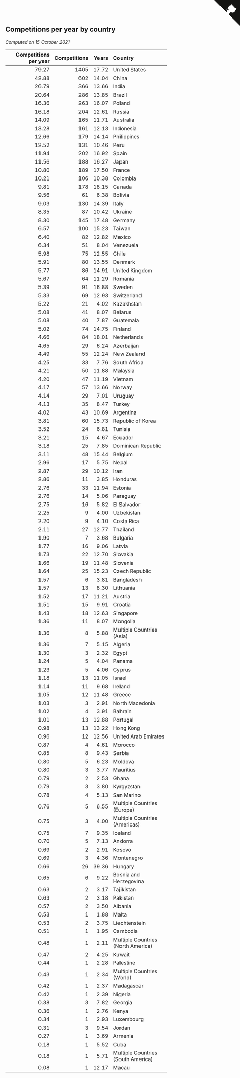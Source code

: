 ## Competitions per year by country

*Computed on 15 October 2021*

| Competitions per year | Competitions | Years | Country |
| ---: | ---: | ---: | :--- |
| 79.27 | 1405 | 17.72 | United States |
| 42.88 | 602 | 14.04 | China |
| 26.79 | 366 | 13.66 | India |
| 20.64 | 286 | 13.85 | Brazil |
| 16.36 | 263 | 16.07 | Poland |
| 16.18 | 204 | 12.61 | Russia |
| 14.09 | 165 | 11.71 | Australia |
| 13.28 | 161 | 12.13 | Indonesia |
| 12.66 | 179 | 14.14 | Philippines |
| 12.52 | 131 | 10.46 | Peru |
| 11.94 | 202 | 16.92 | Spain |
| 11.56 | 188 | 16.27 | Japan |
| 10.80 | 189 | 17.50 | France |
| 10.21 | 106 | 10.38 | Colombia |
| 9.81 | 178 | 18.15 | Canada |
| 9.56 | 61 | 6.38 | Bolivia |
| 9.03 | 130 | 14.39 | Italy |
| 8.35 | 87 | 10.42 | Ukraine |
| 8.30 | 145 | 17.48 | Germany |
| 6.57 | 100 | 15.23 | Taiwan |
| 6.40 | 82 | 12.82 | Mexico |
| 6.34 | 51 | 8.04 | Venezuela |
| 5.98 | 75 | 12.55 | Chile |
| 5.91 | 80 | 13.55 | Denmark |
| 5.77 | 86 | 14.91 | United Kingdom |
| 5.67 | 64 | 11.29 | Romania |
| 5.39 | 91 | 16.88 | Sweden |
| 5.33 | 69 | 12.93 | Switzerland |
| 5.22 | 21 | 4.02 | Kazakhstan |
| 5.08 | 41 | 8.07 | Belarus |
| 5.08 | 40 | 7.87 | Guatemala |
| 5.02 | 74 | 14.75 | Finland |
| 4.66 | 84 | 18.01 | Netherlands |
| 4.65 | 29 | 6.24 | Azerbaijan |
| 4.49 | 55 | 12.24 | New Zealand |
| 4.25 | 33 | 7.76 | South Africa |
| 4.21 | 50 | 11.88 | Malaysia |
| 4.20 | 47 | 11.19 | Vietnam |
| 4.17 | 57 | 13.66 | Norway |
| 4.14 | 29 | 7.01 | Uruguay |
| 4.13 | 35 | 8.47 | Turkey |
| 4.02 | 43 | 10.69 | Argentina |
| 3.81 | 60 | 15.73 | Republic of Korea |
| 3.52 | 24 | 6.81 | Tunisia |
| 3.21 | 15 | 4.67 | Ecuador |
| 3.18 | 25 | 7.85 | Dominican Republic |
| 3.11 | 48 | 15.44 | Belgium |
| 2.96 | 17 | 5.75 | Nepal |
| 2.87 | 29 | 10.12 | Iran |
| 2.86 | 11 | 3.85 | Honduras |
| 2.76 | 33 | 11.94 | Estonia |
| 2.76 | 14 | 5.06 | Paraguay |
| 2.75 | 16 | 5.82 | El Salvador |
| 2.25 | 9 | 4.00 | Uzbekistan |
| 2.20 | 9 | 4.10 | Costa Rica |
| 2.11 | 27 | 12.77 | Thailand |
| 1.90 | 7 | 3.68 | Bulgaria |
| 1.77 | 16 | 9.06 | Latvia |
| 1.73 | 22 | 12.70 | Slovakia |
| 1.66 | 19 | 11.48 | Slovenia |
| 1.64 | 25 | 15.23 | Czech Republic |
| 1.57 | 6 | 3.81 | Bangladesh |
| 1.57 | 13 | 8.30 | Lithuania |
| 1.52 | 17 | 11.21 | Austria |
| 1.51 | 15 | 9.91 | Croatia |
| 1.43 | 18 | 12.63 | Singapore |
| 1.36 | 11 | 8.07 | Mongolia |
| 1.36 | 8 | 5.88 | Multiple Countries (Asia) |
| 1.36 | 7 | 5.15 | Algeria |
| 1.30 | 3 | 2.32 | Egypt |
| 1.24 | 5 | 4.04 | Panama |
| 1.23 | 5 | 4.06 | Cyprus |
| 1.18 | 13 | 11.05 | Israel |
| 1.14 | 11 | 9.68 | Ireland |
| 1.05 | 12 | 11.48 | Greece |
| 1.03 | 3 | 2.91 | North Macedonia |
| 1.02 | 4 | 3.91 | Bahrain |
| 1.01 | 13 | 12.88 | Portugal |
| 0.98 | 13 | 13.22 | Hong Kong |
| 0.96 | 12 | 12.56 | United Arab Emirates |
| 0.87 | 4 | 4.61 | Morocco |
| 0.85 | 8 | 9.43 | Serbia |
| 0.80 | 5 | 6.23 | Moldova |
| 0.80 | 3 | 3.77 | Mauritius |
| 0.79 | 2 | 2.53 | Ghana |
| 0.79 | 3 | 3.80 | Kyrgyzstan |
| 0.78 | 4 | 5.13 | San Marino |
| 0.76 | 5 | 6.55 | Multiple Countries (Europe) |
| 0.75 | 3 | 4.00 | Multiple Countries (Americas) |
| 0.75 | 7 | 9.35 | Iceland |
| 0.70 | 5 | 7.13 | Andorra |
| 0.69 | 2 | 2.91 | Kosovo |
| 0.69 | 3 | 4.36 | Montenegro |
| 0.66 | 26 | 39.36 | Hungary |
| 0.65 | 6 | 9.22 | Bosnia and Herzegovina |
| 0.63 | 2 | 3.17 | Tajikistan |
| 0.63 | 2 | 3.18 | Pakistan |
| 0.57 | 2 | 3.50 | Albania |
| 0.53 | 1 | 1.88 | Malta |
| 0.53 | 2 | 3.75 | Liechtenstein |
| 0.51 | 1 | 1.95 | Cambodia |
| 0.48 | 1 | 2.11 | Multiple Countries (North America) |
| 0.47 | 2 | 4.25 | Kuwait |
| 0.44 | 1 | 2.28 | Palestine |
| 0.43 | 1 | 2.34 | Multiple Countries (World) |
| 0.42 | 1 | 2.37 | Madagascar |
| 0.42 | 1 | 2.39 | Nigeria |
| 0.38 | 3 | 7.82 | Georgia |
| 0.36 | 1 | 2.76 | Kenya |
| 0.34 | 1 | 2.93 | Luxembourg |
| 0.31 | 3 | 9.54 | Jordan |
| 0.27 | 1 | 3.69 | Armenia |
| 0.18 | 1 | 5.52 | Cuba |
| 0.18 | 1 | 5.71 | Multiple Countries (South America) |
| 0.08 | 1 | 12.17 | Macau |


<a href="https://github.com/jonatanklosko/wca_statistics" class="github-corner" aria-label="View source on Github"><svg width="80" height="80" viewBox="0 0 250 250" style="fill:#151513; color:#fff; position: absolute; top: 0; border: 0; right: 0;" aria-hidden="true"><path d="M0,0 L115,115 L130,115 L142,142 L250,250 L250,0 Z"></path><path d="M128.3,109.0 C113.8,99.7 119.0,89.6 119.0,89.6 C122.0,82.7 120.5,78.6 120.5,78.6 C119.2,72.0 123.4,76.3 123.4,76.3 C127.3,80.9 125.5,87.3 125.5,87.3 C122.9,97.6 130.6,101.9 134.4,103.2" fill="currentColor" style="transform-origin: 130px 106px;" class="octo-arm"></path><path d="M115.0,115.0 C114.9,115.1 118.7,116.5 119.8,115.4 L133.7,101.6 C136.9,99.2 139.9,98.4 142.2,98.6 C133.8,88.0 127.5,74.4 143.8,58.0 C148.5,53.4 154.0,51.2 159.7,51.0 C160.3,49.4 163.2,43.6 171.4,40.1 C171.4,40.1 176.1,42.5 178.8,56.2 C183.1,58.6 187.2,61.8 190.9,65.4 C194.5,69.0 197.7,73.2 200.1,77.6 C213.8,80.2 216.3,84.9 216.3,84.9 C212.7,93.1 206.9,96.0 205.4,96.6 C205.1,102.4 203.0,107.8 198.3,112.5 C181.9,128.9 168.3,122.5 157.7,114.1 C157.9,116.9 156.7,120.9 152.7,124.9 L141.0,136.5 C139.8,137.7 141.6,141.9 141.8,141.8 Z" fill="currentColor" class="octo-body"></path></svg></a><style>.github-corner:hover .octo-arm{animation:octocat-wave 560ms ease-in-out}@keyframes octocat-wave{0%,100%{transform:rotate(0)}20%,60%{transform:rotate(-25deg)}40%,80%{transform:rotate(10deg)}}@media (max-width:500px){.github-corner:hover .octo-arm{animation:none}.github-corner .octo-arm{animation:octocat-wave 560ms ease-in-out}}</style>
